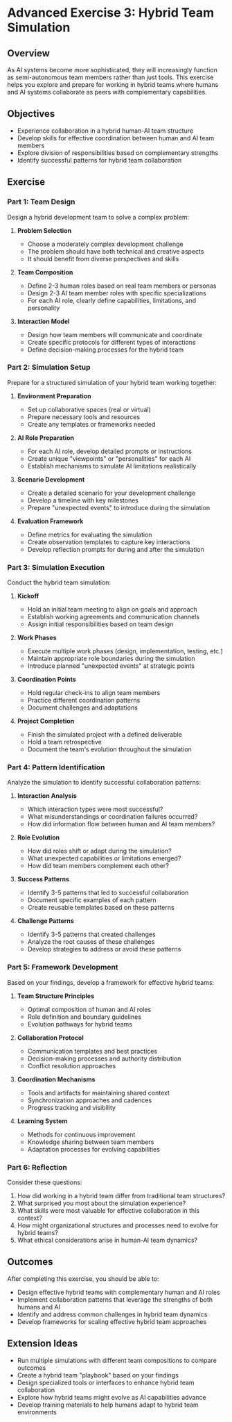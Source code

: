 # Advanced Exercise 3: Hybrid Team Simulation

## Overview

As AI systems become more sophisticated, they will increasingly function as semi-autonomous team members rather than just tools. This exercise helps you explore and prepare for working in hybrid teams where humans and AI systems collaborate as peers with complementary capabilities.

## Objectives

- Experience collaboration in a hybrid human-AI team structure
- Develop skills for effective coordination between human and AI team members
- Explore division of responsibilities based on complementary strengths
- Identify successful patterns for hybrid team collaboration

## Exercise

### Part 1: Team Design

Design a hybrid development team to solve a complex problem:

1. **Problem Selection**
   - Choose a moderately complex development challenge
   - The problem should have both technical and creative aspects
   - It should benefit from diverse perspectives and skills

2. **Team Composition**
   - Define 2-3 human roles based on real team members or personas
   - Design 2-3 AI team member roles with specific specializations
   - For each AI role, clearly define capabilities, limitations, and personality

3. **Interaction Model**
   - Design how team members will communicate and coordinate
   - Create specific protocols for different types of interactions
   - Define decision-making processes for the hybrid team

### Part 2: Simulation Setup

Prepare for a structured simulation of your hybrid team working together:

1. **Environment Preparation**
   - Set up collaborative spaces (real or virtual)
   - Prepare necessary tools and resources
   - Create any templates or frameworks needed

2. **AI Role Preparation**
   - For each AI role, develop detailed prompts or instructions
   - Create unique "viewpoints" or "personalities" for each AI
   - Establish mechanisms to simulate AI limitations realistically

3. **Scenario Development**
   - Create a detailed scenario for your development challenge
   - Develop a timeline with key milestones
   - Prepare "unexpected events" to introduce during the simulation

4. **Evaluation Framework**
   - Define metrics for evaluating the simulation
   - Create observation templates to capture key interactions
   - Develop reflection prompts for during and after the simulation

### Part 3: Simulation Execution

Conduct the hybrid team simulation:

1. **Kickoff**
   - Hold an initial team meeting to align on goals and approach
   - Establish working agreements and communication channels
   - Assign initial responsibilities based on team design

2. **Work Phases**
   - Execute multiple work phases (design, implementation, testing, etc.)
   - Maintain appropriate role boundaries during the simulation
   - Introduce planned "unexpected events" at strategic points

3. **Coordination Points**
   - Hold regular check-ins to align team members
   - Practice different coordination patterns
   - Document challenges and adaptations

4. **Project Completion**
   - Finish the simulated project with a defined deliverable
   - Hold a team retrospective
   - Document the team's evolution throughout the simulation

### Part 4: Pattern Identification

Analyze the simulation to identify successful collaboration patterns:

1. **Interaction Analysis**
   - Which interaction types were most successful?
   - What misunderstandings or coordination failures occurred?
   - How did information flow between human and AI team members?

2. **Role Evolution**
   - How did roles shift or adapt during the simulation?
   - What unexpected capabilities or limitations emerged?
   - How did team members complement each other?

3. **Success Patterns**
   - Identify 3-5 patterns that led to successful collaboration
   - Document specific examples of each pattern
   - Create reusable templates based on these patterns

4. **Challenge Patterns**
   - Identify 3-5 patterns that created challenges
   - Analyze the root causes of these challenges
   - Develop strategies to address or avoid these patterns

### Part 5: Framework Development

Based on your findings, develop a framework for effective hybrid teams:

1. **Team Structure Principles**
   - Optimal composition of human and AI roles
   - Role definition and boundary guidelines
   - Evolution pathways for hybrid teams

2. **Collaboration Protocol**
   - Communication templates and best practices
   - Decision-making processes and authority distribution
   - Conflict resolution approaches

3. **Coordination Mechanisms**
   - Tools and artifacts for maintaining shared context
   - Synchronization approaches and cadences
   - Progress tracking and visibility

4. **Learning System**
   - Methods for continuous improvement
   - Knowledge sharing between team members
   - Adaptation processes for evolving capabilities

### Part 6: Reflection

Consider these questions:
1. How did working in a hybrid team differ from traditional team structures?
2. What surprised you most about the simulation experience?
3. What skills were most valuable for effective collaboration in this context?
4. How might organizational structures and processes need to evolve for hybrid teams?
5. What ethical considerations arise in human-AI team dynamics?

## Outcomes

After completing this exercise, you should be able to:
- Design effective hybrid teams with complementary human and AI roles
- Implement collaboration patterns that leverage the strengths of both humans and AI
- Identify and address common challenges in hybrid team dynamics
- Develop frameworks for scaling effective hybrid team approaches

## Extension Ideas

- Run multiple simulations with different team compositions to compare outcomes
- Create a hybrid team "playbook" based on your findings
- Design specialized tools or interfaces to enhance hybrid team collaboration
- Explore how hybrid teams might evolve as AI capabilities advance
- Develop training materials to help humans adapt to hybrid team environments
